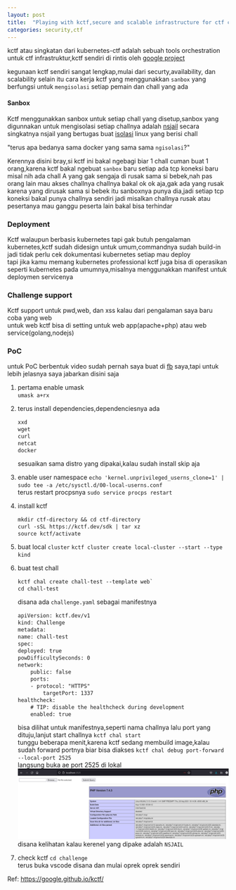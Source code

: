 ```yaml
---
layout: post
title:  "Playing with kctf,secure and scalable infrastructure for ctf competition"
categories: security,ctf
---
```


kctf atau singkatan dari kubernetes-ctf adalah sebuah tools orchestration untuk ctf infrastruktur,kctf sendiri di rintis oleh [google project](https://github.com/google/kctf)  

kegunaan kctf sendiri sangat lengkap,mulai dari securty,availability, dan scalability selain itu cara kerja kctf yang menggunakkan `sanbox` yang berfungsi untuk `mengisolasi` setiap pemain dan chall yang ada


#### Sanbox
Kctf menggunakkan sanbox untuk setiap chall yang disetup,sanbox yang digunnakan untuk mengisolasi setiap challnya adalah [nsjail](https://github.com/google/nsjail) secara singkatnya nsjail yang bertugas buat [isolasi](https://github.com/google/nsjail#what-forms-of-isolation-does-it-provide) linux yang berisi chall

"terus apa bedanya sama docker yang sama sama `ngisolasi`?"

Kerennya disini bray,si kctf ini bakal ngebagi biar 1 chall cuman buat 1 orang,karena kctf bakal ngebuat `sanbox` baru setiap ada tcp koneksi baru  
misal nih ada chall A yang gak sengaja di rusak sama si bebek,nah pas orang lain mau akses challnya challnya bakal ok ok aja,gak ada yang rusak karena yang dirusak sama si bebek itu sanboxnya punya dia,jadi setiap tcp koneksi bakal punya challnya sendiri jadi misalkan challnya rusak atau pesertanya mau ganggu peserta lain bakal bisa terhindar


### Deployment
Kctf walaupun berbasis kubernetes tapi gak butuh pengalaman kubernetes,kctf sudah didesign untuk umum,commandnya sudah build-in jadi tidak perlu cek dokumentasi kubernetes setiap mau deploy  
tapi jika kamu memang  kubernetes professional kctf juga bisa di operasikan seperti kubernetes pada umumnya,misalnya menggunakkan manifest untuk deploymen servicenya


### Challenge support
Kctf support untuk pwd,web, dan xss kalau dari pengalaman saya baru coba yang web  
untuk web kctf bisa di setting untuk web app(apache+php) atau web service(golang,nodejs)

### PoC
untuk PoC berbentuk video sudah pernah saya buat di [fb](https://web.facebook.com/kaitothethief/videos/346369657014412) saya,tapi untuk lebih jelasnya saya jabarkan disini saja  

1.  pertama enable umask  
    `umask a+rx`  

2.  terus install dependencies,dependenciesnya ada
    ```
    xxd
    wget
    curl
    netcat
    docker
    ```
    sesuaikan sama distro yang dipakai,kalau sudah install skip aja

3. enable user namespace
    `echo 'kernel.unprivileged_userns_clone=1' | sudo tee -a /etc/sysctl.d/00-local-userns.conf`  
    terus restart procpsnya `sudo service procps restart`

4. install kctf
    ```
    mkdir ctf-directory && cd ctf-directory
    curl -sSL https://kctf.dev/sdk | tar xz
    source kctf/activate
    ```

5. buat local `cluster`
    ```kctf cluster create local-cluster --start --type kind```

6. buat test chall
    ```
    kctf chal create chall-test --template web`
    cd chall-test
    ```
    disana ada `challenge.yaml` sebagai manifestnya  
    ```
    apiVersion: kctf.dev/v1
    kind: Challenge
    metadata:
    name: chall-test
    spec:
    deployed: true
    powDifficultySeconds: 0
    network:
        public: false
        ports:
        - protocol: "HTTPS"
            targetPort: 1337
    healthcheck:
        # TIP: disable the healthcheck during development
        enabled: true    
    ```  
    bisa dilihat untuk manifestnya,seperti nama challnya lalu port yang dituju,lanjut start challnya
    ``kctf chal start``  
    tunggu beberapa menit,karena kctf sedang membuild image,kalau sudah forward portnya biar bisa diakses
    ```kctf chal debug port-forward --local-port 2525```  
    langsung buka ae port 2525 di lokal  
    ![1.png](../../assets/img/kctf/1.png)     
    disana kelihatan kalau kerenel yang dipake adalah `NSJAIL`

7.  check kctf
    ```cd challenge```  
    terus buka vscode disana dan mulai oprek oprek sendiri
         


Ref: https://google.github.io/kctf/         